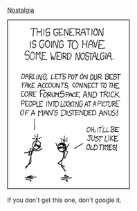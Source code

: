 [Nostalgia](https://xkcd.com/318)

![Nostalgia](./random_comic.png)

If you don't get this one, don't google it.

